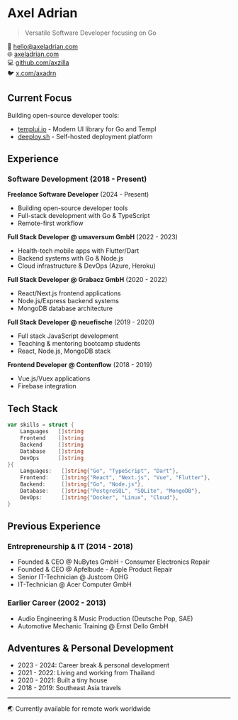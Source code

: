 # Axel Adrian
> Versatile Software Developer focusing on Go

📧 hello@axeladrian.com  
🌐 [axeladrian.com](https://axeladrian.com)  
💻 [github.com/axzilla](https://github.com/axzilla)  
🐦 [x.com/axadrn](https://x.com/axadrn)

## Current Focus
Building open-source developer tools:
- [templui.io](https://templui.io) - Modern UI library for Go and Templ
- [deeploy.sh](https://deeploy.sh) - Self-hosted deployment platform

## Experience

### Software Development (2018 - Present)

**Freelance Software Developer** (2024 - Present)
- Building open-source developer tools
- Full-stack development with Go & TypeScript
- Remote-first workflow

**Full Stack Developer @ umaversum GmbH** (2022 - 2023)
- Health-tech mobile apps with Flutter/Dart
- Backend systems with Go & Node.js
- Cloud infrastructure & DevOps (Azure, Heroku)

**Full Stack Developer @ Grabacz GmbH** (2020 - 2022)
- React/Next.js frontend applications
- Node.js/Express backend systems
- MongoDB database architecture

**Full Stack Developer @ neuefische** (2019 - 2020)
- Full stack JavaScript development
- Teaching & mentoring bootcamp students
- React, Node.js, MongoDB stack

**Frontend Developer @ Contenflow** (2018 - 2019)
- Vue.js/Vuex applications
- Firebase integration

## Tech Stack
```go
var skills = struct {
    Languages   []string
    Frontend    []string
    Backend     []string
    Database    []string
    DevOps      []string
}{
    Languages:   []string{"Go", "TypeScript", "Dart"},
    Frontend:    []string{"React", "Next.js", "Vue", "Flutter"},
    Backend:     []string{"Go", "Node.js"},
    Database:    []string{"PostgreSQL", "SQLite", "MongoDB"},
    DevOps:      []string{"Docker", "Linux", "Cloud"},
}
```

## Previous Experience

### Entrepreneurship & IT (2014 - 2018)
- Founded & CEO @ NuBytes GmbH - Consumer Electronics Repair
- Founded & CEO @ Apfelbude - Apple Product Repair
- Senior IT-Technician @ Justcom OHG
- IT-Technician @ Acer Computer GmbH

### Earlier Career (2002 - 2013)
- Audio Engineering & Music Production (Deutsche Pop, SAE)
- Automotive Mechanic Training @ Ernst Dello GmbH

## Adventures & Personal Development
- 2023 - 2024: Career break & personal development
- 2021 - 2022: Living and working from Thailand
- 2020 - 2021: Built a tiny house
- 2018 - 2019: Southeast Asia travels

---
🌏 Currently available for remote work worldwide
